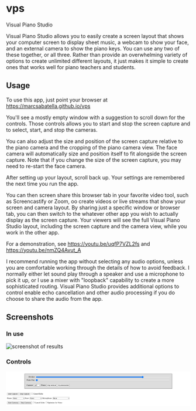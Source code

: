 # vps
Visual Piano Studio

Visual Piano Studio allows you to easily create a screen layout
that shows your computer screen to display sheet music,
a webcam to show your face,
and an external camera to show the piano keys.
You can use any two of these together, or all three.
Rather than provide an overwhelming variety of options
to create unlimited different layouts,
it just makes it simple to create ones that works well
for piano teachers and students.

## Usage

To use this app, just point your browser at
https://marcsabatella.github.io/vps

You'll see a mostly empty window with a suggestion to scroll down for the controls.
Those controls allows you to start and stop the screen capture and to select, start, and stop the cameras.

You can also adjust the size and position of the screen capture relative to the piano camera
and the cropping of the piano camera view.
The face camera will automatically size and position itself to fit alongside the screen capture.
Note that if you change the size of the screen capture,
you may need to re-start the face camera.

After setting up your layout, scroll back up.
Your settings are remembered the next time you run the app.

You can then screen share this browser tab in your favorite video tool,
such as Screencastify or Zoom,
oo create videos or live streams that show your screen and camera layout.
By sharing just a specific window or browser tab,
you can then switch to the whatever other app you wish to actually display as the screen capture.
Your viewers will see the full Visual Piano Studio layout, including the screen capture and the camera view,
while you work in the other app.

For a demonstration, see https://youtu.be/uqfP7VZL2fs and https://youtu.be/nmZQ4Avut_A

I recommend running the app without selecting any audio options,
unless you are comfortable working through the details of how to avoid feedback.
I normally either let sound play through a speaker and use a microphone to pick it up,
or I use a mixer with "loopback" capability to create a more sophisticated routing.
Visual Piano Studio provides additional options to control enable echo cancellation and other audio processing
if you do choose to share the audio from the app.

## Screenshots

### In use

![screenshot of results](vps-demo.gif)

### Controls

![screenshot of controls](screenshot-2.png)
